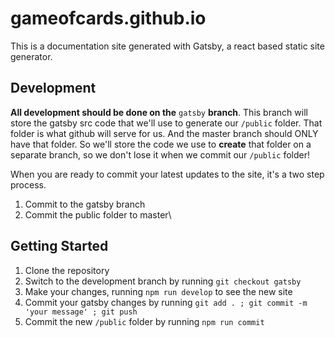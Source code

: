 # gameofcards.github.io

This is a documentation site generated with Gatsby, a react based static site generator.

## Development
**All development should be done on the** `gatsby` **branch**. 
This branch will store the gatsby src code that we'll use to generate our `/public` folder. That folder is what github will serve for us. And the master branch should ONLY have that folder. So we'll store the code we use to __create__ that folder on a separate branch, so we don't lose it when we commit our `/public` folder!

When you are ready to commit your latest updates to the site, it's a two step process.

1. Commit to the gatsby branch
2. Commit the public folder to master\


## Getting Started
1. Clone the repository
2. Switch to the development branch by running `git checkout gatsby`
3. Make your changes, running `npm run develop` to see the new site
4. Commit your gatsby changes by running `git add . ; git commit -m 'your message' ; git push`
5. Commit the new `/public` folder by running `npm run commit`

